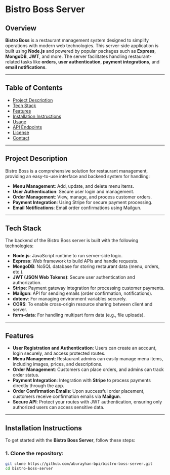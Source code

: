# Bistro Boss Server

## Overview

**Bistro Boss** is a restaurant management system designed to simplify operations with modern web technologies. This server-side application is built using **Node.js** and powered by popular packages such as **Express**, **MongoDB**, **JWT**, and more. The server facilitates handling restaurant-related tasks like **orders**, **user authentication**, **payment integrations**, and **email notifications**.

---

## Table of Contents

- [Project Description](#project-description)
- [Tech Stack](#tech-stack)
- [Features](#features)
- [Installation Instructions](#installation-instructions)
- [Usage](#usage)
- [API Endpoints](#api-endpoints)
- [License](#license)
- [Contact](#contact)

---

## Project Description

Bistro Boss is a comprehensive solution for restaurant management, providing an easy-to-use interface and backend system for handling:

- **Menu Management**: Add, update, and delete menu items.
- **User Authentication**: Secure user login and management.
- **Order Management**: View, manage, and process customer orders.
- **Payment Integration**: Using Stripe for secure payment processing.
- **Email Notifications**: Email order confirmations using Mailgun.
  
---

## Tech Stack

The backend of the Bistro Boss server is built with the following technologies:

- **Node.js**: JavaScript runtime to run server-side logic.
- **Express**: Web framework to build APIs and handle requests.
- **MongoDB**: NoSQL database for storing restaurant data (menu, orders, etc.).
- **JWT (JSON Web Tokens)**: Secure user authentication and authorization.
- **Stripe**: Payment gateway integration for processing customer payments.
- **Mailgun**: API for sending emails (order confirmation, notifications).
- **dotenv**: For managing environment variables securely.
- **CORS**: To enable cross-origin resource sharing between client and server.
- **form-data**: For handling multipart form data (e.g., file uploads).

---

## Features

- **User Registration and Authentication**: Users can create an account, login securely, and access protected routes.
- **Menu Management**: Restaurant admins can easily manage menu items, including images, prices, and descriptions.
- **Order Management**: Customers can place orders, and admins can track order status.
- **Payment Integration**: Integration with **Stripe** to process payments directly through the app.
- **Order Confirmation Emails**: Upon successful order placement, customers receive confirmation emails via **Mailgun**.
- **Secure API**: Protect your routes with JWT authentication, ensuring only authorized users can access sensitive data.

---

## Installation Instructions

To get started with the **Bistro Boss Server**, follow these steps:

### 1. Clone the repository:

```bash
git clone https://github.com/aburayhan-bpi/bistro-boss-server.git
cd bistro-boss-server

